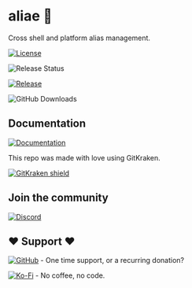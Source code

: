 # aliae 🌱

Cross shell and platform alias management.

[![License][license]](LISENCE)

![Release Status][release-status]

[![Release][release-badge]][release]

![GitHub Downloads][gh-downloads]

## Documentation

[![Documentation][docs-badge]][docs]

This repo was made with love using GitKraken.

[![GitKraken shield][kraken]][kraken-ref]
<!-- markdownlint-disable first-header-h1 -->

## Join the community

[![Discord][discord]][discord-link]

## ❤ Support ❤

[![GitHub][github-badge]][github-sponsors] - One time support, or a recurring donation?

[![Ko-Fi][kofi-badge]][kofi] - No coffee, no code.

[release-status]: https://img.shields.io/github/actions/workflow/status/jandedobbeleer/aliae/release.yml?branch=main
[release-badge]: https://img.shields.io/github/v/release/jandedobbeleer/aliae?label=Release
[release]: https://github.com/JanDeDobbeleer/aliae/releases/latest
[license]: https://img.shields.io/github/license/JanDeDobbeleer/aliae.svg
[gh-downloads]: https://img.shields.io/github/downloads/jandedobbeleer/aliae/total?color=pink&label=GitHub%20Downloads
[docs-badge]: https://img.shields.io/badge/Docs-aliae.dev-blue
[docs]: https://aliae.dev
[kraken]: https://img.shields.io/badge/GitKraken-Legendary%20Git%20Tools-teal?style=plastic&logo=gitkraken
[kraken-ref]: https://www.gitkraken.com/invite/nQmDPR9D
[discord]: https://img.shields.io/discord/1023597603331526656
[discord-link]: https://discord.gg/n7E3DkXssv
[github-badge]: https://img.shields.io/badge/-Sponsor-fafbfc?logo=GitHub%20Sponsors
[github-sponsors]: https://github.com/sponsors/JanDeDobbeleer
[kofi-badge]: https://img.shields.io/badge/Ko--fi-Buy%20me%20a%20coffee!-%2346b798.svg
[kofi]: https://ko-fi.com/jandedobbeleer
